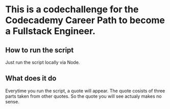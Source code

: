 # This is a codechallenge for the Codecademy Career Path to become a Fullstack Engineer.

## How to run the script
Just run the script locally via Node.

## What does it do
Everytime you run the script, a quote will appear. The quote cosists of three parts taken from other quotes. So the quote you will see actualy makes no sense.

